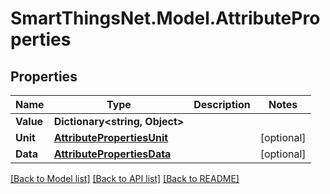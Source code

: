 # SmartThingsNet.Model.AttributeProperties
## Properties

Name | Type | Description | Notes
------------ | ------------- | ------------- | -------------
**Value** | **Dictionary&lt;string, Object&gt;** |  | 
**Unit** | [**AttributePropertiesUnit**](AttributePropertiesUnit.md) |  | [optional] 
**Data** | [**AttributePropertiesData**](AttributePropertiesData.md) |  | [optional] 

[[Back to Model list]](../README.md#documentation-for-models) [[Back to API list]](../README.md#documentation-for-api-endpoints) [[Back to README]](../README.md)

